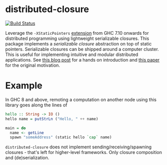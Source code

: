 # distributed-closure

[![Build Status](https://travis-ci.org/tweag/distributed-closure.svg)](https://travis-ci.org/tweag/distributed-closure)

Leverage the `-XStaticPointers` [extension][staticpointers-extension]
from GHC 7.10 onwards for distributed programming using lightweight
serializable closures. This package implements a *serializable
closure* abstraction on top of static pointers. Serializable closures
can be shipped around a computer cluster. This is useful for
implementing intuitive and modular distributed applications. See
[this blog post][ocharles-static-pointers] for a hands on introduction
and [this paper][ch-paper] for the original motivation.

[staticpointers-extension]: https://downloads.haskell.org/~ghc/latest/docs/html/users_guide/glasgow_exts.html#static-pointers
[ocharles-static-pointers]: https://ocharles.org.uk/blog/guest-posts/2014-12-23-static-pointers.html
[ch-paper]: http://research.microsoft.com/en-us/um/people/simonpj/papers/parallel/remote.pdf

# Example

In GHC 8 and above, remoting a computation on another node using this
library goes along the lines of

```Haskell
hello :: String -> IO ()
hello name = putStrLn ("Hello, " ++ name)

main = do
  name <- getLine
  spawn "someAddress" (static hello `cap` name)
```

`distributed-closure` does not implement sending/receiving/spawning
closures - that's left for higher-level frameworks. Only closure
composition and (de)serialization.
